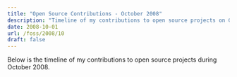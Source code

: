 ```yaml
---
title: "Open Source Contributions - October 2008"
description: "Timeline of my contributions to open source projects on GitHub during October 2008."
date: 2008-10-01
url: /foss/2008/10
draft: false
---
```


Below is the timeline of my contributions to open source projects during October 2008.

